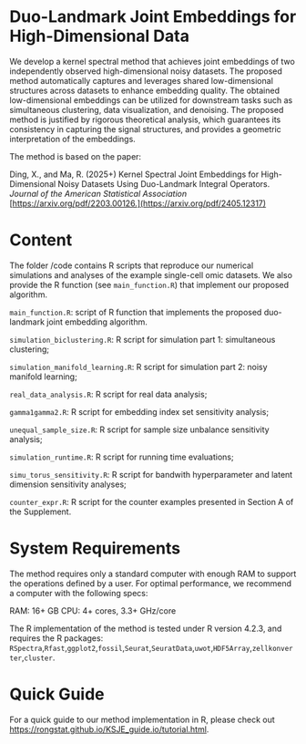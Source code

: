# Duo-Landmark Joint Embeddings for High-Dimensional Data


We develop a kernel spectral method that achieves joint embeddings of two independently observed high-dimensional noisy datasets. The proposed method automatically captures and leverages shared low-dimensional structures across datasets to enhance embedding quality. The obtained low-dimensional embeddings can be utilized for downstream tasks such as simultaneous clustering, data visualization, and denoising. The proposed method is justified by rigorous theoretical analysis, which guarantees its consistency in capturing the signal structures, and provides a geometric interpretation of the embeddings. 

The method is based on the paper:

Ding, X., and Ma, R. (2025+) Kernel Spectral Joint Embeddings for High-Dimensional Noisy Datasets Using Duo-Landmark Integral Operators. *Journal of the American Statistical Association* [https://arxiv.org/pdf/2203.00126.](https://arxiv.org/pdf/2405.12317)


# Content

The folder /code contains R scripts that reproduce our numerical simulations and analyses of the example single-cell omic datasets. We also provide the R function (see `main_function.R`) that implement our proposed algorithm.

`main_function.R`: script of R function that implements the proposed duo-landmark joint embedding algorithm.

`simulation_biclustering.R`: R script for simulation part 1: simultaneous clustering;

`simulation_manifold_learning.R`: R script for simulation part 2: noisy manifold learning;

`real_data_analysis.R`: R script for real data analysis;

`gamma1gamma2.R`: R script for embedding index set sensitivity analysis;

`unequal_sample_size.R`: R script for sample size unbalance sensitivity analysis;

`simulation_runtime.R`: R script for running time evaluations;

`simu_torus_sensitivity.R`: R script for bandwith hyperparameter and latent dimension sensitivity analyses;

`counter_expr.R`: R script for the counter examples presented in Section A of the Supplement.


# System Requirements

The method requires only a standard computer with enough RAM to support the operations defined by a user. For optimal performance, we recommend a computer with the following specs:

RAM: 16+ GB
CPU: 4+ cores, 3.3+ GHz/core

The R implementation of the method is tested under R version 4.2.3, and requires the R packages: `RSpectra`,`Rfast`,`ggplot2`,`fossil`,`Seurat`,`SeuratData`,`uwot`,`HDF5Array`,`zellkonverter`,`cluster`.

# Quick Guide

For a quick guide to our method implementation in R, please check out https://rongstat.github.io/KSJE_guide.io/tutorial.html.


